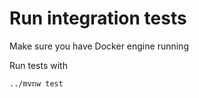 # Run integration tests

Make sure you have Docker engine running

Run tests with 

```shell
../mvnw test
```